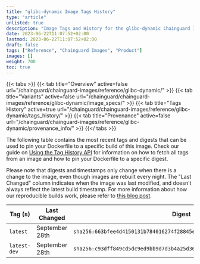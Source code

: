 ```yaml
---
title: "glibc-dynamic Image Tags History"
type: "article"
unlisted: true
description: "Image Tags and History for the glibc-dynamic Chainguard Image"
date: 2023-06-22T11:07:52+02:00
lastmod: 2023-06-22T11:07:52+02:00
draft: false
tags: ["Reference", "Chainguard Images", "Product"]
images: []
weight: 700
toc: true
---
```


{{< tabs >}}
{{< tab title="Overview" active=false url="/chainguard/chainguard-images/reference/glibc-dynamic/" >}}
{{< tab title="Variants" active=false url="/chainguard/chainguard-images/reference/glibc-dynamic/image_specs/" >}}
{{< tab title="Tags History" active=true url="/chainguard/chainguard-images/reference/glibc-dynamic/tags_history/" >}}
{{< tab title="Provenance" active=false url="/chainguard/chainguard-images/reference/glibc-dynamic/provenance_info/" >}}
{{</ tabs >}}

The following table contains the most recent tags and digests that can be used to pin your Dockerfile to a specific build of this image. Check our guide on [Using the Tag History API](/chainguard/chainguard-images/using-the-tag-history-api/) for information on how to fetch all tags from an image and how to pin your Dockerfile to a specific digest.

Please note that digests and timestamps only change when there is a change to the image, even though images are rebuilt every night. The "Last Changed" column indicates when the image was last modified, and doesn't always reflect the latest build timestamp. For more information about how our reproducible builds work, please refer to [this blog post](https://www.chainguard.dev/unchained/reproducing-chainguards-reproducible-image-builds).

| Tag (s)       | Last Changed   | Digest                                                                    |
|---------------|----------------|---------------------------------------------------------------------------|
|  `latest`     | September 28th | `sha256:663bfee4d4150131b784016274f28845e77c8f90472eeb8595136dbb93ad65c6` |
|  `latest-dev` | September 28th | `sha256:c93dff849cd5dc9ed9bb9d7d3b4a25d366e9d297efec568c027424e65cc0efcb` |


